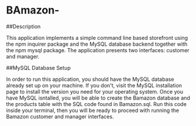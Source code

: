 # BAmazon-
##Description

This application implements a simple command line based storefront using the npm inquirer package and the MySQL database backend together with the npm mysql package. The application presents two interfaces: customer and manager.

##MySQL Database Setup

In order to run this application, you should have the MySQL database already set up on your machine. If you don't, visit the MySQL installation page to install the version you need for your operating system. Once you have MySQL isntalled, you will be able to create the Bamazon database and the products table with the SQL code found in Bamazon.sql. Run this code inside your terminal, then you will be ready to proceed with running the Bamazon customer and manager interfaces.

